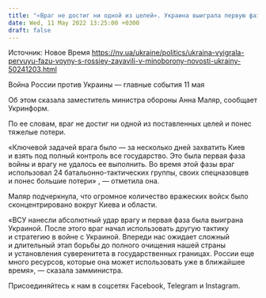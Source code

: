 ```yaml
---
title: "«Враг не достиг ни одной из целей». Украина выиграла первую фазу войны с Россией — Минобороны"
date: Wed, 11 May 2022 13:25:00 +0300
draft: false
---
```

Источник: Новое Время https://nv.ua/ukraine/politics/ukraina-vyigrala-pervuyu-fazu-voyny-s-rossiey-zayavili-v-minoborony-novosti-ukrainy-50241203.html


Война России против Украины — главные события 11 мая

Об этом сказала заместитель министра обороны Анна Маляр, сообщает Укринформ.

 По ее словам, враг не достиг ни одной из поставленных целей и понес тяжелые потери.

«Ключевой задачей врага было — за несколько дней захватить Киев и взять под полный контроль все государство. Это была первая фаза войны и врагу не удалось ее выполнить. Во время этой фазы враг использовал 24 батальонно-тактических группы, своих спецназовцев и понес большие потери» , — отметила она.

 Маляр подчеркнула, что огромное количество вражеских войск было сконцентрировано вокруг Киева и области.

«ВСУ нанесли абсолютный удар врагу и первая фаза была выиграна Украиной. После этого враг начал использовать другую тактику и стратегию в войне с Украиной. Впереди нас ожидает сложный и длительный этап борьбы до полного очищения нашей страны и установления суверенитета в государственных границах. России еще много ресурсов, которые она может использовать уже в ближайшее время», — сказала замминистра.

Присоединяйтесь к нам в соцсетях Facebook, Telegram и Instagram.
